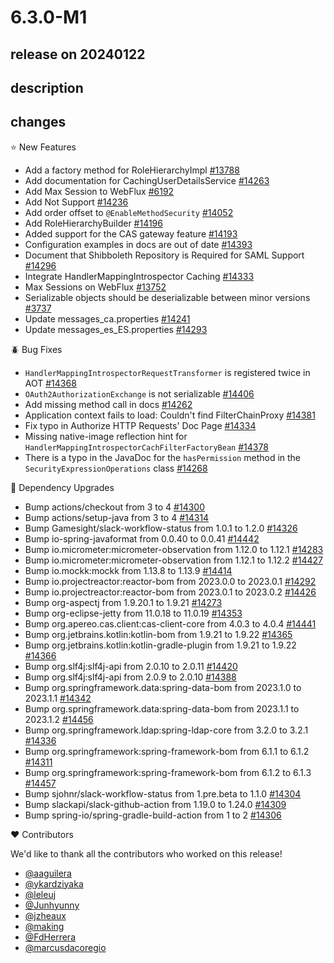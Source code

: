# 6.3.0-M1

## release on 20240122

## description

## changes

⭐ New Features

* Add a factory method for RoleHierarchyImpl <a href="https://github.com/spring-projects/spring-security/pull/13788" data-hovercard-type="pull_request" data-hovercard-url="/spring-projects/spring-security/pull/13788/hovercard">#13788</a>
* Add documentation for CachingUserDetailsService <a href="https://github.com/spring-projects/spring-security/pull/14263" data-hovercard-type="pull_request" data-hovercard-url="/spring-projects/spring-security/pull/14263/hovercard">#14263</a>
* Add Max Session to WebFlux <a href="https://github.com/spring-projects/spring-security/issues/6192" data-hovercard-type="issue" data-hovercard-url="/spring-projects/spring-security/issues/6192/hovercard">#6192</a>
* Add Not Support <a href="https://github.com/spring-projects/spring-security/pull/14236" data-hovercard-type="pull_request" data-hovercard-url="/spring-projects/spring-security/pull/14236/hovercard">#14236</a>
* Add order offset to <code>@EnableMethodSecurity</code> <a href="https://github.com/spring-projects/spring-security/pull/14052" data-hovercard-type="pull_request" data-hovercard-url="/spring-projects/spring-security/pull/14052/hovercard">#14052</a>
* Add RoleHierarchyBuilder <a href="https://github.com/spring-projects/spring-security/pull/14196" data-hovercard-type="pull_request" data-hovercard-url="/spring-projects/spring-security/pull/14196/hovercard">#14196</a>
* Added support for the CAS gateway feature <a href="https://github.com/spring-projects/spring-security/pull/14193" data-hovercard-type="pull_request" data-hovercard-url="/spring-projects/spring-security/pull/14193/hovercard">#14193</a>
* Configuration examples in docs are out of date <a href="https://github.com/spring-projects/spring-security/issues/14393" data-hovercard-type="issue" data-hovercard-url="/spring-projects/spring-security/issues/14393/hovercard">#14393</a>
* Document that Shibboleth Repository is Required for SAML Support <a href="https://github.com/spring-projects/spring-security/issues/14296" data-hovercard-type="issue" data-hovercard-url="/spring-projects/spring-security/issues/14296/hovercard">#14296</a>
* Integrate HandlerMappingIntrospector Caching <a href="https://github.com/spring-projects/spring-security/issues/14333" data-hovercard-type="issue" data-hovercard-url="/spring-projects/spring-security/issues/14333/hovercard">#14333</a>
* Max Sessions on WebFlux <a href="https://github.com/spring-projects/spring-security/pull/13752" data-hovercard-type="pull_request" data-hovercard-url="/spring-projects/spring-security/pull/13752/hovercard">#13752</a>
* Serializable objects should be deserializable between minor versions <a href="https://github.com/spring-projects/spring-security/issues/3737" data-hovercard-type="issue" data-hovercard-url="/spring-projects/spring-security/issues/3737/hovercard">#3737</a>
* Update messages_ca.properties <a href="https://github.com/spring-projects/spring-security/pull/14241" data-hovercard-type="pull_request" data-hovercard-url="/spring-projects/spring-security/pull/14241/hovercard">#14241</a>
* Update messages_es_ES.properties <a href="https://github.com/spring-projects/spring-security/pull/14293" data-hovercard-type="pull_request" data-hovercard-url="/spring-projects/spring-security/pull/14293/hovercard">#14293</a>

🪲 Bug Fixes

* <code>HandlerMappingIntrospectorRequestTransformer</code> is registered twice in AOT <a href="https://github.com/spring-projects/spring-security/issues/14368" data-hovercard-type="issue" data-hovercard-url="/spring-projects/spring-security/issues/14368/hovercard">#14368</a>
* <code>OAuth2AuthorizationExchange</code> is not serializable <a href="https://github.com/spring-projects/spring-security/issues/14406" data-hovercard-type="issue" data-hovercard-url="/spring-projects/spring-security/issues/14406/hovercard">#14406</a>
* Add missing method call in docs <a href="https://github.com/spring-projects/spring-security/pull/14262" data-hovercard-type="pull_request" data-hovercard-url="/spring-projects/spring-security/pull/14262/hovercard">#14262</a>
* Application context fails to load: Couldn't find FilterChainProxy <a href="https://github.com/spring-projects/spring-security/issues/14381" data-hovercard-type="issue" data-hovercard-url="/spring-projects/spring-security/issues/14381/hovercard">#14381</a>
* Fix typo in Authorize HTTP Requests' Doc Page <a href="https://github.com/spring-projects/spring-security/pull/14334" data-hovercard-type="pull_request" data-hovercard-url="/spring-projects/spring-security/pull/14334/hovercard">#14334</a>
* Missing native-image reflection hint for <code>HandlerMappingIntrospectorCachFilterFactoryBean</code> <a href="https://github.com/spring-projects/spring-security/issues/14378" data-hovercard-type="issue" data-hovercard-url="/spring-projects/spring-security/issues/14378/hovercard">#14378</a>
* There is a typo in the JavaDoc for the <code>hasPermission</code> method in the <code>SecurityExpressionOperations</code> class <a href="https://github.com/spring-projects/spring-security/issues/14268" data-hovercard-type="issue" data-hovercard-url="/spring-projects/spring-security/issues/14268/hovercard">#14268</a>

🔨 Dependency Upgrades

* Bump actions/checkout from 3 to 4 <a href="https://github.com/spring-projects/spring-security/pull/14300" data-hovercard-type="pull_request" data-hovercard-url="/spring-projects/spring-security/pull/14300/hovercard">#14300</a>
* Bump actions/setup-java from 3 to 4 <a href="https://github.com/spring-projects/spring-security/pull/14314" data-hovercard-type="pull_request" data-hovercard-url="/spring-projects/spring-security/pull/14314/hovercard">#14314</a>
* Bump Gamesight/slack-workflow-status from 1.0.1 to 1.2.0 <a href="https://github.com/spring-projects/spring-security/pull/14326" data-hovercard-type="pull_request" data-hovercard-url="/spring-projects/spring-security/pull/14326/hovercard">#14326</a>
* Bump io-spring-javaformat from 0.0.40 to 0.0.41 <a href="https://github.com/spring-projects/spring-security/pull/14442" data-hovercard-type="pull_request" data-hovercard-url="/spring-projects/spring-security/pull/14442/hovercard">#14442</a>
* Bump io.micrometer:micrometer-observation from 1.12.0 to 1.12.1 <a href="https://github.com/spring-projects/spring-security/pull/14283" data-hovercard-type="pull_request" data-hovercard-url="/spring-projects/spring-security/pull/14283/hovercard">#14283</a>
* Bump io.micrometer:micrometer-observation from 1.12.1 to 1.12.2 <a href="https://github.com/spring-projects/spring-security/pull/14427" data-hovercard-type="pull_request" data-hovercard-url="/spring-projects/spring-security/pull/14427/hovercard">#14427</a>
* Bump io.mockk:mockk from 1.13.8 to 1.13.9 <a href="https://github.com/spring-projects/spring-security/pull/14414" data-hovercard-type="pull_request" data-hovercard-url="/spring-projects/spring-security/pull/14414/hovercard">#14414</a>
* Bump io.projectreactor:reactor-bom from 2023.0.0 to 2023.0.1 <a href="https://github.com/spring-projects/spring-security/pull/14292" data-hovercard-type="pull_request" data-hovercard-url="/spring-projects/spring-security/pull/14292/hovercard">#14292</a>
* Bump io.projectreactor:reactor-bom from 2023.0.1 to 2023.0.2 <a href="https://github.com/spring-projects/spring-security/pull/14426" data-hovercard-type="pull_request" data-hovercard-url="/spring-projects/spring-security/pull/14426/hovercard">#14426</a>
* Bump org-aspectj from 1.9.20.1 to 1.9.21 <a href="https://github.com/spring-projects/spring-security/pull/14273" data-hovercard-type="pull_request" data-hovercard-url="/spring-projects/spring-security/pull/14273/hovercard">#14273</a>
* Bump org-eclipse-jetty from 11.0.18 to 11.0.19 <a href="https://github.com/spring-projects/spring-security/pull/14353" data-hovercard-type="pull_request" data-hovercard-url="/spring-projects/spring-security/pull/14353/hovercard">#14353</a>
* Bump org.apereo.cas.client:cas-client-core from 4.0.3 to 4.0.4 <a href="https://github.com/spring-projects/spring-security/pull/14441" data-hovercard-type="pull_request" data-hovercard-url="/spring-projects/spring-security/pull/14441/hovercard">#14441</a>
* Bump org.jetbrains.kotlin:kotlin-bom from 1.9.21 to 1.9.22 <a href="https://github.com/spring-projects/spring-security/pull/14365" data-hovercard-type="pull_request" data-hovercard-url="/spring-projects/spring-security/pull/14365/hovercard">#14365</a>
* Bump org.jetbrains.kotlin:kotlin-gradle-plugin from 1.9.21 to 1.9.22 <a href="https://github.com/spring-projects/spring-security/pull/14366" data-hovercard-type="pull_request" data-hovercard-url="/spring-projects/spring-security/pull/14366/hovercard">#14366</a>
* Bump org.slf4j:slf4j-api from 2.0.10 to 2.0.11 <a href="https://github.com/spring-projects/spring-security/pull/14420" data-hovercard-type="pull_request" data-hovercard-url="/spring-projects/spring-security/pull/14420/hovercard">#14420</a>
* Bump org.slf4j:slf4j-api from 2.0.9 to 2.0.10 <a href="https://github.com/spring-projects/spring-security/pull/14388" data-hovercard-type="pull_request" data-hovercard-url="/spring-projects/spring-security/pull/14388/hovercard">#14388</a>
* Bump org.springframework.data:spring-data-bom from 2023.1.0 to 2023.1.1 <a href="https://github.com/spring-projects/spring-security/pull/14342" data-hovercard-type="pull_request" data-hovercard-url="/spring-projects/spring-security/pull/14342/hovercard">#14342</a>
* Bump org.springframework.data:spring-data-bom from 2023.1.1 to 2023.1.2 <a href="https://github.com/spring-projects/spring-security/pull/14456" data-hovercard-type="pull_request" data-hovercard-url="/spring-projects/spring-security/pull/14456/hovercard">#14456</a>
* Bump org.springframework.ldap:spring-ldap-core from 3.2.0 to 3.2.1 <a href="https://github.com/spring-projects/spring-security/pull/14336" data-hovercard-type="pull_request" data-hovercard-url="/spring-projects/spring-security/pull/14336/hovercard">#14336</a>
* Bump org.springframework:spring-framework-bom from 6.1.1 to 6.1.2 <a href="https://github.com/spring-projects/spring-security/pull/14311" data-hovercard-type="pull_request" data-hovercard-url="/spring-projects/spring-security/pull/14311/hovercard">#14311</a>
* Bump org.springframework:spring-framework-bom from 6.1.2 to 6.1.3 <a href="https://github.com/spring-projects/spring-security/pull/14457" data-hovercard-type="pull_request" data-hovercard-url="/spring-projects/spring-security/pull/14457/hovercard">#14457</a>
* Bump sjohnr/slack-workflow-status from 1.pre.beta to 1.1.0 <a href="https://github.com/spring-projects/spring-security/pull/14304" data-hovercard-type="pull_request" data-hovercard-url="/spring-projects/spring-security/pull/14304/hovercard">#14304</a>
* Bump slackapi/slack-github-action from 1.19.0 to 1.24.0 <a href="https://github.com/spring-projects/spring-security/pull/14309" data-hovercard-type="pull_request" data-hovercard-url="/spring-projects/spring-security/pull/14309/hovercard">#14309</a>
* Bump spring-io/spring-gradle-build-action from 1 to 2 <a href="https://github.com/spring-projects/spring-security/pull/14306" data-hovercard-type="pull_request" data-hovercard-url="/spring-projects/spring-security/pull/14306/hovercard">#14306</a>

❤️ Contributors

We'd like to thank all the contributors who worked on this release!

* <a href="https://github.com/aaguilera">@aaguilera</a>
* <a href="https://github.com/ykardziyaka">@ykardziyaka</a>
* <a href="https://github.com/leleuj">@leleuj</a>
* <a href="https://github.com/Junhyunny">@Junhyunny</a>
* <a href="https://github.com/jzheaux">@jzheaux</a>
* <a href="https://github.com/making">@making</a>
* <a href="https://github.com/FdHerrera">@FdHerrera</a>
* <a href="https://github.com/marcusdacoregio">@marcusdacoregio</a>


